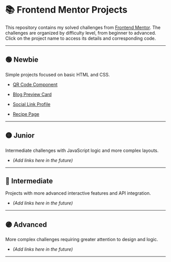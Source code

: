# 📚 Frontend Mentor Projects

This repository contains my solved challenges from [Frontend Mentor](https://www.frontendmentor.io/). The challenges are organized by difficulty level, from beginner to advanced. Click on the project name to access its details and corresponding code.


---

## 🟢 Newbie
Simple projects focused on basic HTML and CSS.

- [QR Code Component](https://umenorin.github.io/frontend-mentor/qr-code-component-main/)

- [Blog Preview Card](https://umenorin.github.io/frontend-mentor/blog-preview-card-main/)

- [Social Link Profile](https://umenorin.github.io/frontend-mentor/social-links-profile-main/)

- [Recipe Page](https://umenorin.github.io/frontend-mentor/recipe-page-main/)

---

## 🟡 Junior
Intermediate challenges with JavaScript logic and more complex layouts.

- *(Add links here in the future)*

---

## 🔵 Intermediate
Projects with more advanced interactive features and API integration.

- *(Add links here in the future)*

---

## 🟣 Advanced
More complex challenges requiring greater attention to design and logic.

- *(Add links here in the future)*

---


